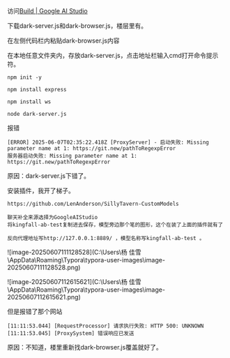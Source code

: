 访问[Build | Google AI Studio](https://aistudio.google.com/app/apps/bundled/blank?showPreview=true&showCode=true)

下载dark-server.js和dark-browser.js，楼层里有。

在左侧代码栏内粘贴dark-browser.js内容     

在本地任意文件夹内，存放dark-server.js，点击地址栏输入cmd打开命令提示符。

```
npm init -y

npm install express   

npm install ws

node dark-server.js
```

报错

```
[ERROR] 2025-06-07T02:35:22.418Z [ProxyServer] - 启动失败: Missing parameter name at 1: https://git.new/pathToRegexpError
服务器启动失败: Missing parameter name at 1: https://git.new/pathToRegexpError
```

 原因：dark-server.js下错了。

安装插件，我开了梯子。

```
https://github.com/LenAnderson/SillyTavern-CustomModels
```

```
聊天补全来源选择为GoogleAIStudio
将kingfall-ab-test复制进去保存，模型旁边那个笔的图形，这个在装了上面的插件就有了
```

```
反向代理地址写http://127.0.0.1:8889/ ，模型名称写kingfall-ab-test 。
```

![image-20250607111128528](C:\Users\杨 佳雪\AppData\Roaming\Typora\typora-user-images\image-20250607111128528.png)

![image-20250607112615621](C:\Users\杨 佳雪\AppData\Roaming\Typora\typora-user-images\image-20250607112615621.png)

但是报错了那个网站

```
[11:11:53.044] [RequestProcessor] 请求执行失败: HTTP 500: UNKNOWN
[11:11:53.045] [ProxySystem] 错误响应已发送
```

原因：不知道，楼里重新找dark-browser.js覆盖就好了。

